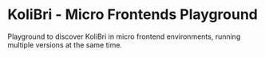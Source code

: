 # KoliBri - Micro Frontends Playground

Playground to discover KoliBri in micro frontend environments, running multiple versions at the same time.
